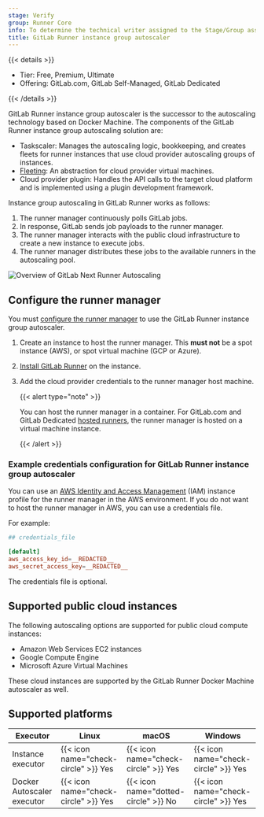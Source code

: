 ```yaml
---
stage: Verify
group: Runner Core
info: To determine the technical writer assigned to the Stage/Group associated with this page, see https://handbook.gitlab.com/handbook/product/ux/technical-writing/#assignments
title: GitLab Runner instance group autoscaler
---
```


{{< details >}}

- Tier: Free, Premium, Ultimate
- Offering: GitLab.com, GitLab Self-Managed, GitLab Dedicated

{{< /details >}}

GitLab Runner instance group autoscaler is the successor to the autoscaling technology based on Docker Machine. The components of the GitLab Runner instance group autoscaling solution are:

- Taskscaler: Manages the autoscaling logic, bookkeeping, and creates fleets for runner instances that use cloud provider autoscaling groups of instances.
- [Fleeting](../fleet_scaling/fleeting.md): An abstraction for cloud provider virtual machines.
- Cloud provider plugin: Handles the API calls to the target cloud platform and is implemented using a plugin development framework.

Instance group autoscaling in GitLab Runner works as follows:

1. The runner manager continuously polls GitLab jobs.
1. In response, GitLab sends job payloads to the runner manager.
1. The runner manager interacts with the public cloud infrastructure to create a new instance to execute jobs.
1. The runner manager distributes these jobs to the available runners in the autoscaling pool.

![Overview of GitLab Next Runner Autoscaling](img/next-runner-autoscaling-overview.png)

## Configure the runner manager

You must [configure the runner manager](_index.md#configure-the-runner-manager) to use the GitLab Runner instance group autoscaler.

1. Create an instance to host the runner manager. This **must not** be a spot instance (AWS), or spot virtual machine (GCP or Azure).
1. [Install GitLab Runner](../install/linux-repository.md) on the instance.
1. Add the cloud provider credentials to the runner manager host machine.

   {{< alert type="note" >}}

   You can host the runner manager in a container.
   For GitLab.com and GitLab Dedicated [hosted runners](https://docs.gitlab.com/ci/runners/), the runner manager is hosted on a virtual machine instance.

   {{< /alert >}}

### Example credentials configuration for GitLab Runner instance group autoscaler

You can use an [AWS Identity and Access Management](https://docs.aws.amazon.com/IAM/latest/UserGuide/id_roles_use_switch-role-ec2_instance-profiles.html)
(IAM) instance profile for the runner manager in the AWS environment.
If you do not want to host the runner manager in AWS, you can use a credentials file.

For example:

``` toml
## credentials_file

[default]
aws_access_key_id=__REDACTED__
aws_secret_access_key=__REDACTED__
```

The credentials file is optional.

## Supported public cloud instances

The following autoscaling options are supported for public cloud compute instances:

- Amazon Web Services EC2 instances
- Google Compute Engine
- Microsoft Azure Virtual Machines

These cloud instances are supported by the GitLab Runner Docker Machine autoscaler as well.

## Supported platforms

| Executor                   | Linux                                | macOS                                | Windows                              |
|----------------------------|--------------------------------------|--------------------------------------|--------------------------------------|
| Instance executor          | {{< icon name="check-circle" >}} Yes | {{< icon name="check-circle" >}} Yes | {{< icon name="check-circle" >}} Yes |
| Docker Autoscaler executor | {{< icon name="check-circle" >}} Yes | {{< icon name="dotted-circle" >}} No | {{< icon name="check-circle" >}} Yes |
